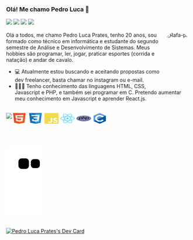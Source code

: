 ### Olá! Me chamo Pedro Luca 👋

<div>
  <a href="https://www.linkedin.com/in/pedro-luca-prates/" target="_blank"><img src="https://img.shields.io/badge/-LinkedIn-%230077B5?style=for-the-badge&logo=linkedin&logoColor=white" target="_blank"></a> 
  <a href = "mailto:pedrolucadev@outlook.com"><img src="https://img.shields.io/badge/Email-0078D4?style=for-the-badge&logo=microsoft-outlook&logoColor=white" target="_blank"></a>
  <a href="https://instagram.com/pe.uuh" target="_blank"><img src="https://img.shields.io/badge/-Instagram-%23E4405F?style=for-the-badge&logo=instagram&logoColor=white" target="_blank"></a>
  <a href="https://open.spotify.com/user/a0nbictednh842ioypq5ptw7h?si=u1BlvzIZRTqeUKD4E_PyMg" target="_blank"><img src="https://img.shields.io/badge/Spotify-1ED760?&style=for-the-badge&logo=spotify&logoColor=white" target="_blank"></a>
</div>
<br>
<div>
  <img align="right" alt="Rafa-pic" height="150" style="border-radius:50px;" src="https://github.com/TheDudeThatCode/TheDudeThatCode/raw/master/Assets/Developer.gif?raw=true">
</div>
<div>
Olá a todos, me chamo Pedro Luca Prates, tenho 20 anos, sou formado como técnico em informática e estudante do segundo semestre de Análise e Desenvolvimento de Sistemas. Meus hobbies são programar, ler, jogar, praticar esportes (corrida e natação) e andar de cavalo.

- 💻 Atualmente estou buscando e aceitando propostas como dev freelancer, basta chamar no instagram ou e-mail.
- 👨🏻‍💻 Tenho conhecimento das linguagens HTML, CSS, Javascript e PHP, e também sei programar em C. Pretendo aumentar meu conhecimento em Javascript e aprender React.js.
</div>
<br>
<div style="display: flex;">
  <div>
    <a href="https://pedroluca.epizy.com">
  <!--   <img height="180em" src="https://github-readme-stats.vercel.app/api?username=pedroluca&show_icons=true&theme=tokyonight&include_all_commits=true&count_private=true"/> -->
      <img height="180em" src="https://github-readme-stats.vercel.app/api/top-langs/?username=pedroluca&layout=compact&langs_count=7&theme=tokyonight">
    </a>
  </div>
  <div>
    <img align="center" alt="Pedro-HTML" height="30" width="40" src="https://raw.githubusercontent.com/devicons/devicon/master/icons/html5/html5-original.svg">
    <img align="center" alt="Pedro-CSS" height="30" width="40" src="https://raw.githubusercontent.com/devicons/devicon/master/icons/css3/css3-original.svg">
    <img align="center" alt="Pedro-Js" height="30" width="40" src="https://raw.githubusercontent.com/devicons/devicon/master/icons/javascript/javascript-plain.svg">
    <img align="center" alt="Pedro-React" height="30" width="40" src="https://raw.githubusercontent.com/devicons/devicon/master/icons/react/react-original.svg">
    <img align="center" alt="Pedro-PHP" height="30" width="40" src="https://raw.githubusercontent.com/devicons/devicon/master/icons/php/php-original.svg">
  <!--   <img align="center" alt="Pedro-MySQL" height="30" width="40" src="https://raw.githubusercontent.com/devicons/devicon/master/icons/mysql/mysql-original.svg"> -->
    <img align="center" alt="Pedro-Csharp" height="30" width="40" src="https://raw.githubusercontent.com/devicons/devicon/master/icons/c/c-original.svg">
  <!--   <img align="center" alt="Pedro-Csharp" height="30" width="40" src="https://raw.githubusercontent.com/devicons/devicon/master/icons/cplusplus/cplusplus-original.svg"> -->
  </div>
</div>
  
##
  
<br>
  
![Snake animation](https://github.com/pedroluca/pedroluca/blob/output/github-contribution-grid-snake.svg)

##
<div>
  <a href="https://app.daily.dev/pedroluca"><img src="https://api.daily.dev/devcards/3be6a7a65c11406aa5a1845c680e4e30.png?r=3ks" width="400" alt="Pedro Luca Prates's Dev Card"/></a>
</div>
